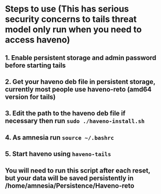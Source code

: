 # Steps to use (This has serious security concerns to tails threat model only run when you need to access haveno)

## 1. Enable persistent storage and admin password before starting tails

## 2. Get your haveno deb file in persistent storage, currently most people use haveno-reto (amd64 version for tails)

## 3. Edit the path to the haveno deb file if necessary then run ```sudo ./haveno-install.sh```
## 4. As amnesia run ```source ~/.bashrc``` 
## 5. Start haveno using ```haveno-tails```

## You will need to run this script after each reset, but your data will be saved persistently in /home/amnesia/Persistence/Haveno-reto
